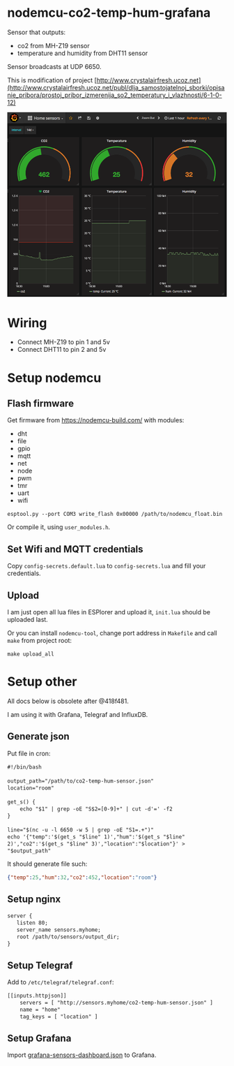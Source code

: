 # nodemcu-co2-temp-hum-grafana

Sensor that outputs:

- co2 from MH-Z19 sensor
- temperature and humidity from DHT11 sensor

Sensor broadcasts at UDP 6650.

This is modification of project [http://www.crystalairfresh.ucoz.net](http://www.crystalairfresh.ucoz.net/publ/dlja_samostojatelnoj_sborki/opisanie_pribora/prostoj_pribor_izmerenija_so2_temperatury_i_vlazhnosti/6-1-0-12)

![sensors](sensors-grafana.png)

# Wiring
- Connect MH-Z19 to pin 1 and 5v
- Connect DHT11 to pin 2 and 5v

# Setup nodemcu

## Flash firmware
Get firmware from https://nodemcu-build.com/ with modules:

- dht
- file
- gpio
- mqtt
- net
- node
- pwm
- tmr
- uart
- wifi

```
esptool.py --port COM3 write_flash 0x00000 /path/to/nodemcu_float.bin
```

Or compile it, using `user_modules.h`.


## Set Wifi and MQTT credentials
Copy `config-secrets.default.lua` to `config-secrets.lua` and fill your credentials.

## Upload 
I am just open all lua files in ESPlorer and upload it, `init.lua` should be uploaded last.

Or you can install `nodemcu-tool`, change port address in `Makefile` and call `make` from project root:
```
make upload_all
```

# Setup other
All docs below is obsolete after @418f481.

I am using it with Grafana, Telegraf and InfluxDB.

## Generate json
Put file in cron:

```
#!/bin/bash

output_path="/path/to/co2-temp-hum-sensor.json"
location="room"

get_s() {
	echo "$1" | grep -oE "S$2=[0-9]+" | cut -d'=' -f2
}

line="$(nc -u -l 6650 -w 5 | grep -oE "S1=.+")"
echo '{"temp":'$(get_s "$line" 1)',"hum":'$(get_s "$line" 2)',"co2":'$(get_s "$line" 3)',"location":"$location"}' > "$output_path"
```

It should generate file such:
``` json
{"temp":25,"hum":32,"co2":452,"location":"room"}
```

## Setup nginx
```
server {
   listen 80;
   server_name sensors.myhome;
   root /path/to/sensors/output_dir;
}
```

## Setup Telegraf
Add to `/etc/telegraf/telegraf.conf`:
```
[[inputs.httpjson]]
    servers = [ "http://sensors.myhome/co2-temp-hum-sensor.json" ]
    name = "home"
    tag_keys = [ "location" ]
```

## Setup Grafana
Import [grafana-sensors-dashboard.json](grafana-sensors-dashboard.json) to Grafana.
